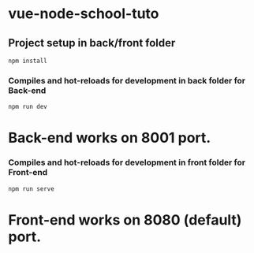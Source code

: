 # vue-node-school-tuto

## Project setup in back/front folder
```
npm install
```
### Compiles and hot-reloads for development in back folder for Back-end
```
npm run dev
```
# Back-end works on 8001 port.

### Compiles and hot-reloads for development in front folder for Front-end
```
npm run serve
```
# Front-end works on 8080 (default) port.